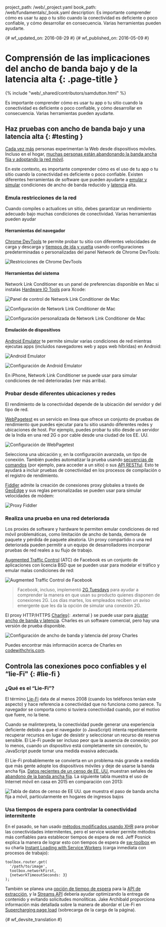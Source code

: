 project_path: /web/_project.yaml
book_path: /web/fundamentals/_book.yaml
description: Es importante comprender cómo es usar tu app o tu sitio cuando la conectividad es deficiente o poco confiable, y cómo desarrollar en consecuencia. Varias herramientas pueden ayudarte.

{# wf_updated_on: 2016-08-29 #}
{# wf_published_on: 2016-05-09 #}

# Comprensión de las implicaciones del ancho de banda bajo y de la latencia alta {: .page-title }

{% include "web/_shared/contributors/samdutton.html" %}

Es importante comprender cómo es usar tu app o tu sitio cuando la conectividad es deficiente o poco confiable, y cómo desarrollar en consecuencia. Varias herramientas pueden ayudarte.

## Haz pruebas con ancho de banda bajo y una latencia alta {: #testing }

<a href="http://adwords.blogspot.co.uk/2015/05/building-for-next-moment.html">Cada vez más</a> personas experimentan la Web desde dispositivos móviles. Incluso en el hogar, <a href="https://www.washingtonpost.com/news/the-switch/wp/2016/04/18/new-data-americans-are-abandoning-wired-home-internet/">muchas personas están abandonando la banda ancha fija y adoptando la red móvil</a>.

En este contexto, es importante comprender cómo es el uso de tu app o tu sitio cuando la conectividad es deficiente o poco confiable. Existen diferentes herramientas de software que pueden ayudarte a [emular y simular](https://stackoverflow.com/questions/1584617/simulator-or-emulator-what-is-the-difference) condiciones de ancho de banda reducido y [latencia](https://www.igvita.com/2012/07/19/latency-the-new-web-performance-bottleneck/) alta.

### Emula restricciones de la red

Cuando compiles o actualices un sitio, debes garantizar un rendimiento adecuado bajo muchas condiciones de conectividad. Varias herramientas pueden ayudar

#### Herramientas del navegador

[Chrome DevTools](/web/tools/chrome-devtools/network-performance/network-conditions) te permite probar tu sitio con diferentes velocidades de carga y descarga y [tiempos de ida y vuelta](https://www.igvita.com/2012/07/19/latency-the-new-web-performance-bottleneck/) usando configuraciones predeterminadas o personalizadas del panel Network de Chrome DevTools:

![Restricciones de Chrome DevTools](images/chrome-devtools-throttling.png)

#### Herramientas del sistema

Network Link Conditioner es un panel de preferencias disponible en Mac si instalas [Hardware IO Tools](https://developer.apple.com/downloads/?q=Hardware%20IO%20Tools) para Xcode:

![Panel de control de Network Link Conditioner de Mac](images/network-link-conditioner-control-panel.png)

![Configuración de Network Link Conditioner de Mac](images/network-link-conditioner-settings.png)

![Configuración personalizada de Network Link Conditioner de Mac](images/network-link-conditioner-custom.png)

#### Emulación de dispositivos

[Android Emulator](http://developer.android.com/tools/devices/emulator.html#netspeed) te permite simular varias condiciones de red mientras ejecutas apps (incluidos navegadores web y apps web híbridas) en Android:

![Android Emulator](images/android-emulator.png)

![Configuración de Android Emulator](images/android-emulator-settings.png)

En iPhone, Network Link Conditioner se puede usar para simular condiciones de red deterioradas (ver más arriba).

### Probar desde diferentes ubicaciones y redes

El rendimiento de la conectividad depende de la ubicación del servidor y del tipo de red.

[WebPagetest](https://webpagetest.org) es un servicio en línea que ofrece un conjunto de pruebas de rendimiento que puedes ejecutar para tu sitio usando diferentes redes y ubicaciones de host. Por ejemplo, puedes probar tu sitio desde un servidor de la India en una red 2G o por cable desde una ciudad de los EE. UU.

![Configuración de WebPagetest](images/webpagetest.png)

Selecciona una ubicación y, en la configuración avanzada, un tipo de conexión. También puedes automatizar la prueba usando [secuencias de comandos](https://sites.google.com/a/webpagetest.org/docs/using-webpagetest/scripting) (por ejemplo, para acceder a un sitio) o sus [API RESTful](https://sites.google.com/a/webpagetest.org/docs/advanced-features/webpagetest-restful-apis). Esto te ayudará a incluir pruebas de conectividad en los procesos de compilación o el registro de rendimiento.

[Fiddler](http://www.telerik.com/fiddler) admite la creación de conexiones proxy globales a través de [GeoEdge](http://www.geoedge.com/faq) y sus reglas personalizadas se pueden usar para simular velocidades de módem:

![Proxy Fiddler](images/fiddler.png)

### Realiza una prueba en una red deteriorada

Los proxies de software y hardware te permiten emular condiciones de red móvil problemáticas, como limitación de ancho de banda, demora de paquete y pérdida de paquete aleatoria. Un proxy compartido o una red deteriorada pueden permitir a un equipo de desarrolladores incorporar pruebas de red reales a su flujo de trabajo.

[Augmented Traffic Control](http://facebook.github.io/augmented-traffic-control/) (ATC) de Facebook es un conjunto de aplicaciones con licencia BSD que se pueden usar para modelar el tráfico y emular malas condiciones de red:

![Augmented Traffic Control de Facebook](images/augmented-traffic-control.png)

> Facebook, incluso, implementó [2G Tuesdays](https://code.facebook.com/posts/1556407321275493/building-for-emerging-markets-the-story-behind-2g-tuesdays/) para ayudar a comprender la manera en que usan su producto quienes disponen de conexiones 2G. Los días martes, los empleados reciben un aviso emergente que les da la opción de simular una conexión 2G.

El proxy HTTP/HTTPS [Charles](https://www.charlesproxy.com/){: .external } se puede usar para [ajustar ancho de banda y latencia](http://www.charlesproxy.com/documentation/proxying/throttling/). Charles es un software comercial, pero hay una versión de prueba disponible.

![Configuración de ancho de banda y latencia del proxy Charles](images/charles.png)

Puedes encontrar más información acerca de Charles en [codewithchris.com](http://codewithchris.com/tutorial-using-charles-proxy-with-your-ios-development-and-http-debugging/).

## Controla las conexiones poco confiables y el “lie-Fi" {: #lie-fi }

### ¿Qué es el “Lie-Fi”?

El término <a href="http://www.urbandictionary.com/define.php?term=lie-fi">Lie-Fi</a> data de al menos 2008 (cuando los teléfonos tenían este aspecto<a href="https://www.mobilegazette.com/2008-phones-wallchart.htm" title="Images of phones from 2008"></a>) y hace referencia a conectividad que no funciona como parece. Tu navegador se comporta como si tuviera conectividad cuando, por el motivo que fuere, no la tiene.

Cuando se malinterpreta, la conectividad puede generar una experiencia deficiente debido a que el navegador (o JavaScript) intenta repetidamente recuperar recursos en lugar de desistir y seleccionar un recurso de reserva sensible. El Lie-Fi puede ser incluso peor que la ausencia de conexión; por lo menos, cuando un dispositivo está completamente sin conexión, tu JavaScript puede tomar una medida evasiva adecuada.

El Lie-Fi probablemente se convierta en un problema más grande a medida que más gente adopte los dispositivos móviles y deje de usarse la banda ancha fija. [Datos recientes de un censo de EE. UU.](https://www.ntia.doc.gov/blog/2016/evolving-technologies-change-nature-internet-use) muestran señales de [abandono de la banda ancha fija](https://www.washingtonpost.com/news/the-switch/wp/2016/04/18/new-data-americans-are-abandoning-wired-home-internet/). La siguiente tabla muestra el uso de Internet móvil en casa en 2015 en comparación con 2013:

<img src="images/home-broadband.png" class="center" alt="Tabla de datos de censo de EE UU. que muestra el paso de banda ancha fija a móvil, particularmente en hogares de ingresos bajos">

### Usa tiempos de espera para controlar la conectividad intermitente

En el pasado, se han usado [métodos modificados usando XHR](http://stackoverflow.com/questions/189430/detect-that-the-internet-connection-is-offline) para probar las conectividades intermitentes, pero el service worker permite métodos más confiables para establecer tiempos de espera de red. Jeff Posnick explica la manera de lograr esto con tiempos de espera de [sw-toolbox](https://github.com/GoogleChrome/sw-toolbox) en su charla [Instant Loading with Service Workers](https://youtu.be/jCKZDTtUA2A?t=19m58s) (carga inmediata con procesos de trabajo):


    toolbox.router.get(
      '/path/to/image',
      toolbox.networkFirst,
      {networkTimeoutSeconds: 3}
    );
    

También se planea una [opción de tiempo de espera](https://github.com/whatwg/fetch/issues/20) para la [API de extracción](https://developer.mozilla.org/en-US/docs/Web/API/GlobalFetch/fetch), y la [Streams API](https://www.w3.org/TR/streams-api/) debería ayudar optimizando la entrega de contenido y evitando solicitudes monolíticas. Jake Archibald proporciona información más detallada sobre la manera de abordar el Lie-Fi en [Supercharging page load](https://youtu.be/d5_6yHixpsQ?t=6m42s) (sobrecarga de la carga de la página).


{# wf_devsite_translation #}
